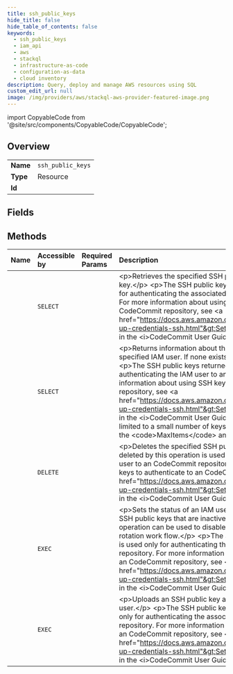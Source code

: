 ```yaml
---
title: ssh_public_keys
hide_title: false
hide_table_of_contents: false
keywords:
  - ssh_public_keys
  - iam_api
  - aws    
  - stackql
  - infrastructure-as-code
  - configuration-as-data
  - cloud inventory
description: Query, deploy and manage AWS resources using SQL
custom_edit_url: null
image: /img/providers/aws/stackql-aws-provider-featured-image.png
---
```


import CopyableCode from '@site/src/components/CopyableCode/CopyableCode';




## Overview
<table><tbody>
<tr><td><b>Name</b></td><td><code>ssh_public_keys</code></td></tr>
<tr><td><b>Type</b></td><td>Resource</td></tr>
<tr><td><b>Id</b></td><td><CopyableCode code="aws.iam_api.ssh_public_keys" /></td></tr>
</tbody></table>

## Fields
## Methods
| Name | Accessible by | Required Params | Description |
|:-----|:--------------|:----------------|:------------|
| <CopyableCode code="ssh_public_keys_Get" /> | `SELECT` | <CopyableCode code="Encoding, SSHPublicKeyId, UserName, region" /> | &lt;p&gt;Retrieves the specified SSH public key, including metadata about the key.&lt;/p&gt; &lt;p&gt;The SSH public key retrieved by this operation is used only for authenticating the associated IAM user to an CodeCommit repository. For more information about using SSH keys to authenticate to an CodeCommit repository, see &lt;a href="https://docs.aws.amazon.com/codecommit/latest/userguide/setting-up-credentials-ssh.html"&gt;Set up CodeCommit for SSH connections&lt;/a&gt; in the &lt;i&gt;CodeCommit User Guide&lt;/i&gt;.&lt;/p&gt; |
| <CopyableCode code="ssh_public_keys_List" /> | `SELECT` | <CopyableCode code="region" /> | &lt;p&gt;Returns information about the SSH public keys associated with the specified IAM user. If none exists, the operation returns an empty list.&lt;/p&gt; &lt;p&gt;The SSH public keys returned by this operation are used only for authenticating the IAM user to an CodeCommit repository. For more information about using SSH keys to authenticate to an CodeCommit repository, see &lt;a href="https://docs.aws.amazon.com/codecommit/latest/userguide/setting-up-credentials-ssh.html"&gt;Set up CodeCommit for SSH connections&lt;/a&gt; in the &lt;i&gt;CodeCommit User Guide&lt;/i&gt;.&lt;/p&gt; &lt;p&gt;Although each user is limited to a small number of keys, you can still paginate the results using the &lt;code&gt;MaxItems&lt;/code&gt; and &lt;code&gt;Marker&lt;/code&gt; parameters.&lt;/p&gt; |
| <CopyableCode code="ssh_public_keys_Delete" /> | `DELETE` | <CopyableCode code="SSHPublicKeyId, UserName, region" /> | &lt;p&gt;Deletes the specified SSH public key.&lt;/p&gt; &lt;p&gt;The SSH public key deleted by this operation is used only for authenticating the associated IAM user to an CodeCommit repository. For more information about using SSH keys to authenticate to an CodeCommit repository, see &lt;a href="https://docs.aws.amazon.com/codecommit/latest/userguide/setting-up-credentials-ssh.html"&gt;Set up CodeCommit for SSH connections&lt;/a&gt; in the &lt;i&gt;CodeCommit User Guide&lt;/i&gt;.&lt;/p&gt; |
| <CopyableCode code="ssh_public_keys_Update" /> | `EXEC` | <CopyableCode code="SSHPublicKeyId, Status, UserName, region" /> | &lt;p&gt;Sets the status of an IAM user's SSH public key to active or inactive. SSH public keys that are inactive cannot be used for authentication. This operation can be used to disable a user's SSH public key as part of a key rotation work flow.&lt;/p&gt; &lt;p&gt;The SSH public key affected by this operation is used only for authenticating the associated IAM user to an CodeCommit repository. For more information about using SSH keys to authenticate to an CodeCommit repository, see &lt;a href="https://docs.aws.amazon.com/codecommit/latest/userguide/setting-up-credentials-ssh.html"&gt;Set up CodeCommit for SSH connections&lt;/a&gt; in the &lt;i&gt;CodeCommit User Guide&lt;/i&gt;.&lt;/p&gt; |
| <CopyableCode code="ssh_public_keys_Upload" /> | `EXEC` | <CopyableCode code="SSHPublicKeyBody, UserName, region" /> | &lt;p&gt;Uploads an SSH public key and associates it with the specified IAM user.&lt;/p&gt; &lt;p&gt;The SSH public key uploaded by this operation can be used only for authenticating the associated IAM user to an CodeCommit repository. For more information about using SSH keys to authenticate to an CodeCommit repository, see &lt;a href="https://docs.aws.amazon.com/codecommit/latest/userguide/setting-up-credentials-ssh.html"&gt;Set up CodeCommit for SSH connections&lt;/a&gt; in the &lt;i&gt;CodeCommit User Guide&lt;/i&gt;.&lt;/p&gt; |
